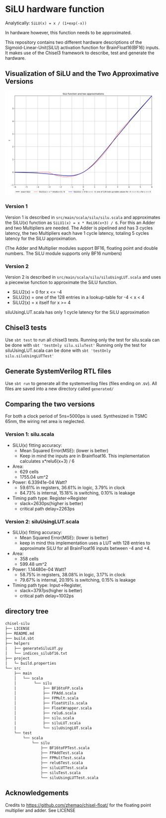 # SiLU hardware function
Analytically: `SiLU(x) = x / (1+exp(-x))`

In hardware however, this function needs to be approximated.

This repository contains two different hardware descriptions of the Sigmoid-Linear-Unit(SiLU) activation function for BrainFloat16(BF16) inputs.
It makes use of the Chisel3 framework to describe, test and generate the hardware.

## Visualization of SiLU and the Two Approximative Versions
![SiluFunctionandApproximations](helpers/SiLUand2ApproxFunctions.png)
### Version 1
Version 1 is described in `src/main/scala/silu/silu.scala` and approximates the SiLU(x) function as `SiLU1(x) = x * ReLU6(x+3) / 6`.
For this an Adder and two Multipliers are needed. The Adder is pipelined and has 3 cycles latency, the two Multipliers each have 1 cycle latency, totaling 5 cycles latency for the SiLU approximation.

(The Adder and Multiplier modules support BF16, floating point and double numbers. The SiLU module supports only BF16 numbers)

### Version 2
Version 2 is described in `src/main/scala/silu/siluUsingLUT.scala` and uses a piecewise function to approximate the SiLU function.
- SiLU2(x) = 0  for x <= -4
- SiLU2(x) = one of the 128 entries in a lookup-table  for -4 < x < 4
- SiLU2(x) = x itself  for x >= 4

siluUsingLUT.scala has only 1 cycle latency for the SiLU approximation

## Chisel3 tests
Use `sbt test` to run all chisel3 tests. Running only the test for silu.scala can be done with `sbt 'testOnly silu.siluTest'`
Running only the test for siluUsingLUT.scala can be done with `sbt 'testOnly silu.siluUsingLUTTest'`

## Generate SystemVerilog RTL files
Use `sbt run` to generate all the systemverilog files (files ending on .sv). All files are saved into a new directory called `generated/`

## Comparing the two versions
For both a clock period of 5ns=5000ps is used. Synthesized in TSMC 65nm, the wiring net area is neglected.
### Version 1: silu.scala
- SiLU(x) fitting accuracy:
    - Mean Squared Error(MSE):     (lower is better)
    - Keep in mind the inputs are in Brainfloat16. This implementation calculates x*relu6(x+3) / 6
- Area: 
    - 629 cells
    - 1755.04 um^2
- Power: 6.33941e-04 Watt?
    - 59.61% in registers, 36.61% in logic, 3.79% in clock
    - 84.73% is internal, 15.18% is switching, 0.10% is leakage
- Timing path type: Register->Register
    - slack=2630ps(higher is better)
    - critical path delay=2263ps
### Version 2: siluUsingLUT.scala
- SiLU(x) fitting accuracy:
    - Mean Squared Error(MSE):     (lower is better)
    - keep in mind this implementation uses a LUT with 128 entries to approximate SiLU for all BrainFloat16 inputs between -4 and +4.
- Area: 
    - 358 cells
    - 599.48 um^2
- Power: 1.14480e-04 Watt?
    - 58.75% in registers, 38.08% in logic, 3.17% in clock
    - 79.67% is internal, 20.19% is switching, 0.15% is leakage
- Timing path type: Input->Register,
    - slack=3797ps(higher is better)
    - critical path delay=1002ps

## directory tree
```
chisel-silu
├── LICENSE
├── README.md
├── build.sbt
├── helpers
│   ├── generateSiluLUT.py
│   └── indices_silubf16.txt
├── project
│   └─ build.properties
└── src
    ├── main
    │   └── scala
    │        └── silu
    |            ├── BF16toFP.scala
    │            ├── FPAdd.scala
    │            ├── FPMult.scala
    │            ├── FloatUtils.scala
    │            ├── FloatWrapper.scala
    │            ├── relu6.scala
    │            ├── silu.scala
    |            ├── siluLUT.scala
    |            └── siluUsingLUT.scala
    └── test
        └── scala
            └── silu
                ├── BF16toFPTest.scala
                ├── FPAddTest.scala
                ├── FPMultTest.scala
                ├── relu6Test.scala
                ├── siluLUTTest.scala
                ├── siluTest.scala
                └── siluUsingLUTTest.scala
```
## Acknowledgements
Credits to https://github.com/zhemao/chisel-float/ for the floating point multiplier and adder. See LICENSE
